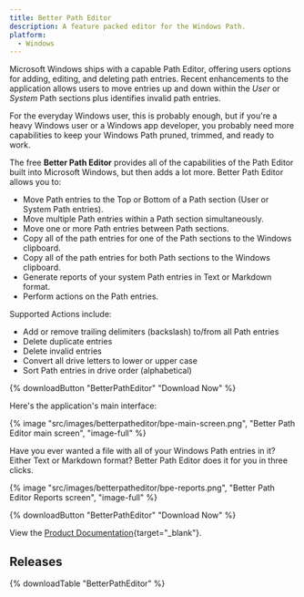 ```yaml
---
title: Better Path Editor
description: A feature packed editor for the Windows Path.
platform: 
  - Windows
---
```


Microsoft Windows ships with a capable Path Editor, offering users options for adding, editing, and deleting path entries. Recent enhancements to the application allows users to move entries up and down within the *User* or *System* Path sections plus identifies invalid path entries.

For the everyday Windows user, this is probably enough, but if you're a heavy Windows user or a Windows app developer, you probably need more capabilities to keep your Windows Path pruned, trimmed, and ready to work.

The free **Better Path Editor** provides all of the capabilities of the Path Editor built into Microsoft Windows, but then adds a lot more. Better Path Editor allows you to:

+ Move Path entries to the Top or Bottom of a Path section (User or System Path entries).
+ Move multiple Path entries within a Path section simultaneously.
+ Move one or more Path entries between Path sections.
+ Copy all of the path entries for one of the Path sections to the Windows clipboard.
+ Copy all of the path entries for both Path sections to the Windows clipboard.
+ Generate reports of your system Path entries in Text or Markdown format.
+ Perform actions on the Path entries.

Supported Actions include:

+ Add or remove trailing delimiters (backslash) to/from all Path entries
+ Delete duplicate entries
+ Delete invalid entries
+ Convert all drive letters to lower or upper case
+ Sort Path entries in drive order (alphabetical)

{% downloadButton "BetterPathEditor" "Download Now" %}

Here's the application's main interface:

{% image "src/images/betterpatheditor/bpe-main-screen.png", "Better Path Editor main screen", "image-full" %}

Have you ever wanted a file with all of your Windows Path entries in it? Either Text or Markdown format? Better Path Editor does it for you in three clicks.

{% image "src/images/betterpatheditor/bpe-reports.png", "Better Path Editor Reports screen", "image-full" %}

{% downloadButton "BetterPathEditor" "Download Now" %}

View the [Product Documentation](https://docs.fumblydiddle.com/betterpatheditor/){target="_blank"}.

## Releases

{% downloadTable "BetterPathEditor" %}
